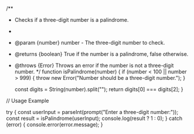 /**
 * Checks if a three-digit number is a palindrome.
 *
 * @param {number} number - The three-digit number to check.
 * @returns {boolean} True if the number is a palindrome, false otherwise.
 * @throws {Error} Throws an error if the number is not a three-digit number.
 */
function isPalindrome(number) {
    if (number < 100 || number > 999) {
        throw new Error("Number should be a three-digit number.");
    }
 
    const digits = String(number).split("");
    return digits[0] === digits[2];
}
 
// Usage Example
 
try {
    const userInput = parseInt(prompt("Enter a three-digit number:"));
    const result = isPalindrome(userInput);
    console.log(result ? 1 : 0);
} catch (error) {
    console.error(error.message);
}
